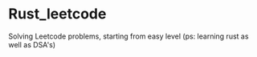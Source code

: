 # Rust_leetcode
Solving Leetcode problems, starting  from easy level (ps: learning rust as well as DSA's) 
